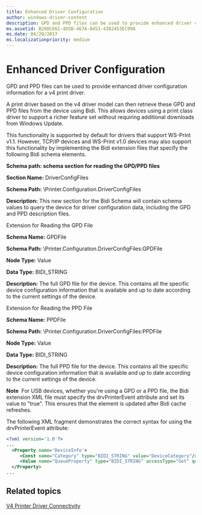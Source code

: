 ```yaml
---
title: Enhanced Driver Configuration
author: windows-driver-content
description: GPD and PPD files can be used to provide enhanced driver configuration information for a v4 print driver.
ms.assetid: B208C661-4D5B-467A-8451-4382453EC09A
ms.date: 04/20/2017
ms.localizationpriority: medium
---
```


# Enhanced Driver Configuration


GPD and PPD files can be used to provide enhanced driver configuration information for a v4 print driver.

A print driver based on the v4 driver model can then retrieve these GPD and PPD files from the device using Bidi. This allows devices using a print class driver to support a richer feature set without requiring additional downloads from Windows Update.

This functionality is supported by default for drivers that support WS-Print v1.1. However, TCP/IP devices and WS-Print v1.0 devices may also support this functionality by implementing the Bidi extension files that specify the following Bidi schema elements.

**Schema path: schema section for reading the GPD/PPD files**

**Section Name:** DriverConfigFiles

**Schema Path:** \\Printer.Configuration.DriverConfigFiles

**Description:** This new section for the Bidi Schema will contain schema values to query the device for driver configuration data, including the GPD and PPD description files.

Extension for Reading the GPD File

**Schema Name:** GPDFile

**Schema Path:** \\Printer.Configuration.DriverConfigFiles:GPDFile

**Node Type:** Value

**Data Type:** BIDI\_STRING

**Description:** The full GPD file for the device. This contains all the specific device configuration information that is available and up to date according to the current settings of the device.

Extension for Reading the PPD File

**Schema Name:** PPDFile

**Schema Path:** \\Printer.Configuration.DriverConfigFiles:PPDFile

**Node Type:** Value

**Data Type:** BIDI\_STRING

**Description:** The full PPD file for the device. This contains all the specific device configuration information that is available and up to date according to the current settings of the device.

**Note**  For USB devices, whether you're using a GPD or a PPD file, the Bidi extension XML file must specify the drvPrinterEvent attribute and set its value to "true". This ensures that the element is updated after Bidi cache refreshes.

 

The following XML fragment demonstrates the correct syntax for using the drvPrinterEvent attribute:

```xml
<?xml version='1.0'?>
...
  <Property name='DeviceInfo'>
     <Const name="Category" type="BIDI_STRING" value="DeviceCategory"/> 
     <Value name="QueueProperty" type="BIDI_STRING" accessType="Get" queryKey="Configuration" refreshInterval="60" drvPrinterEvent="true"/> 
  </Property> 
...
```

## Related topics

[V4 Printer Driver Connectivity](v4-printer-driver-connectivity.md)  



